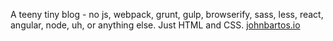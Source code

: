 A teeny tiny blog - no js, webpack, grunt, gulp, browserify, sass, less, react, angular, node, uh, or anything else. Just HTML and CSS. [johnbartos.io](http://johnbartos.io)
